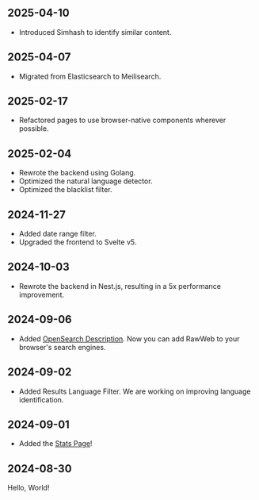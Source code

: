 ## 2025-04-10

- Introduced Simhash to identify similar content.

## 2025-04-07

- Migrated from Elasticsearch to Meilisearch.

## 2025-02-17

- Refactored pages to use browser-native components wherever possible.

## 2025-02-04

- Rewrote the backend using Golang.
- Optimized the natural language detector.
- Optimized the blacklist filter.

## 2024-11-27

- Added date range filter.
- Upgraded the frontend to Svelte v5.

## 2024-10-03

- Rewrote the backend in Nest.js, resulting in a 5x performance improvement.

## 2024-09-06

- Added [OpenSearch Description](https://developer.mozilla.org/en-US/docs/Web/OpenSearch). Now you can add RawWeb to your browser's search engines.

## 2024-09-02

- Added Results Language Filter. We are working on improving language identification.

## 2024-09-01

- Added the [Stats Page](/stats)!

## 2024-08-30

Hello, World!
